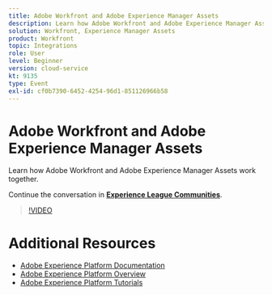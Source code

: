 ```yaml
---
title: Adobe Workfront and Adobe Experience Manager Assets
description: Learn how Adobe Workfront and Adobe Experience Manager Assets work together.
solution: Workfront, Experience Manager Assets
product: Workfront
topic: Integrations
role: User
level: Beginner
version: cloud-service
kt: 9135
type: Event
exl-id: cf0b7390-6452-4254-96d1-851126966b58
---
```

# Adobe Workfront and Adobe Experience Manager Assets

Learn how Adobe Workfront and Adobe Experience Manager Assets work together.

Continue the conversation in **[Experience League Communities](https://adobe.ly/3kHfJED)**.

>[!VIDEO](https://video.tv.adobe.com/v/337578/?quality=12&learn=on&hidetitle=true)

# Additional Resources

- [Adobe Experience Platform Documentation](https://experienceleague.adobe.com/docs/experience-platform.html)
- [Adobe Experience Platform Overview](https://experienceleague.adobe.com/docs/experience-platform/landing/home.html)
- [Adobe Experience Platform Tutorials](https://experienceleague.adobe.com/docs/platform-learn/tutorials/overview.html?lang=en)
